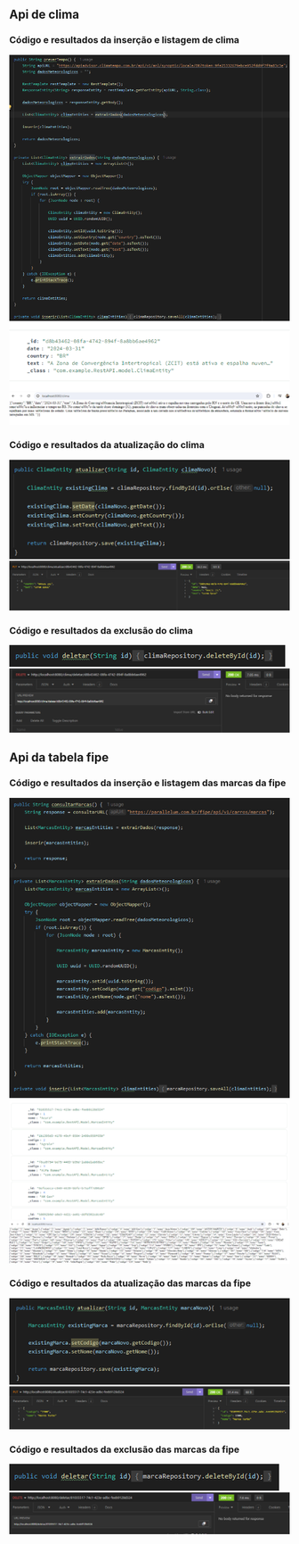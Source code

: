 ## Api de clima

<div>
  <h3>Código e resultados da inserção e listagem de clima</h3>  
</div>

<div>
  <a>
    <img src="prints\clima\InserirListarCodigo.png"/>
  </a>
  <a>
    <img src="prints\clima\InserirResultado.png"/>
  </a>
  <a>
    <img src="prints\clima\ListarResultado.png"/>
  </a>
</div>

<div>
  <h3>Código e resultados da atualização do clima</h3>  
</div>

<div>
  <a>
    <img src="prints\clima\AtualizarCodigo.png"/>
  </a>
  <a>
    <img src="prints\clima\AtualizarResultado.png"/>
  </a>
</div>

<div>
  <h3>Código e resultados da exclusão do clima</h3>  
</div>

<div>
  <a>
    <img src="prints\clima\DeletarCodigo.png"/>
  </a>
  <a>
    <img src="prints\clima\DeletarResultado.png"/>
  </a>
</div>

## Api da tabela fipe

<div>
  <h3>Código e resultados da inserção e listagem das marcas da fipe</h3>  
</div>

<div>
  <a>
    <img src="prints\fipe\InserirListarCodigo.png"/>
  </a>
  <a>
    <img src="prints\fipe\InserirResultado.png"/>
  </a>
  <a>
    <img src="prints\fipe\ListarResultado.png"/>
  </a>
</div>

<div>
  <h3>Código e resultados da atualização das marcas da fipe</h3>  
</div>

<div>
  <a>
    <img src="prints\fipe\AtualizarCodigo.png"/>
  </a>
  <a>
    <img src="prints\fipe\AtualizarResultado.png"/>
  </a>
</div>

<div>
  <h3>Código e resultados da exclusão das marcas da fipe</h3>  
</div>

<div>
  <a>
    <img src="prints\fipe\DeletarCodigo.png"/>
  </a>
  <a>
    <img src="prints\fipe\DeletarResultado.png"/>
  </a>
</div>



